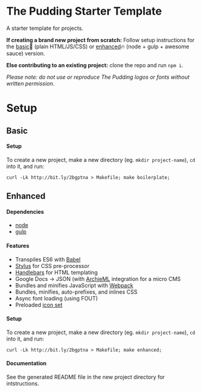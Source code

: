 # The Pudding Starter Template

A starter template for projects.

**If creating a brand new project from scratch:** Follow setup instructions for the [basic](#basic):bread: (plain HTML/JS/CSS) or [enhanced](#enhanced):fire: (node + gulp + awesome sauce) version.

**Else contributing to an existing project:** clone the repo and run `npm i`.

*Please note: do not use or reproduce The Pudding logos or fonts without written permission.*

# Setup

## Basic

#### Setup
To create a new project, make a new directory (eg. `mkdir project-name`), `cd` into it, and run:
```
curl -Lk http://bit.ly/2bgptna > Makefile; make boilerplate;
```

## Enhanced

#### Dependencies
* [node](http://nodejs.org)
* [gulp](http://gulpjs.com)

#### Features
* Transpiles ES6 with [Babel](http://babeljs.io)
* [Stylus](http://stylus-lang.com/) for CSS pre-processor
* [Handlebars](http://handlebarsjs.com/) for HTML templating
* Google Docs -> JSON (with [ArchieML](http://archieml.org/) integration for a micro CMS
* Bundles and minifies JavaScript with [Webpack](http://webpack.js.org)
* Bundles, minifies, auto-prefixes, and inlines CSS
* Async font loading (using FOUT)
* Preloaded [icon set](https://feathericons.com/)

#### Setup
To create a new project, make a new directory (eg. `mkdir project-name`), `cd` into it, and run:
```
curl -Lk http://bit.ly/2bgptna > Makefile; make enhanced;
```

#### Documentation
See the generated README file in the new project directory for intstructions.

